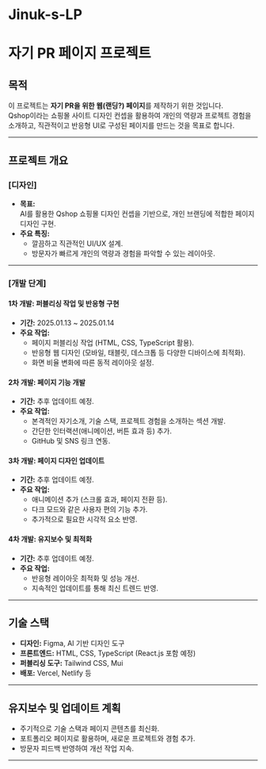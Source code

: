 # Jinuk-s-LP

# 자기 PR 페이지 프로젝트

## 목적
이 프로젝트는 **자기 PR을 위한 웹(랜딩?) 페이지**를 제작하기 위한 것입니다.  
Qshop이라는 쇼핑몰 사이트 디자인 컨셉을 활용하여 개인의 역량과 프로젝트 경험을 소개하고, 직관적이고 반응형 UI로 구성된 페이지를 만드는 것을 목표로 합니다.

---

## 프로젝트 개요

### [디자인]
- **목표:**  
  AI를 활용한 Qshop 쇼핑몰 디자인 컨셉을 기반으로, 개인 브랜딩에 적합한 페이지 디자인 구현.
- **주요 특징:**  
  - 깔끔하고 직관적인 UI/UX 설계.  
  - 방문자가 빠르게 개인의 역량과 경험을 파악할 수 있는 레이아웃.  

---

### [개발 단계]

#### **1차 개발**: 퍼블리싱 작업 및 반응형 구현  
- **기간:** 2025.01.13 ~ 2025.01.14  
- **주요 작업:**  
  - 페이지 퍼블리싱 작업 (HTML, CSS, TypeScript 활용).  
  - 반응형 웹 디자인 (모바일, 태블릿, 데스크톱 등 다양한 디바이스에 최적화).  
  - 화면 비율 변화에 따른 동적 레이아웃 설정.

#### **2차 개발**: 페이지 기능 개발  
- **기간:** 추후 업데이트 예정.  
- **주요 작업:**  
  - 본격적인 자기소개, 기술 스택, 프로젝트 경험을 소개하는 섹션 개발.  
  - 간단한 인터랙션(애니메이션, 버튼 효과 등) 추가.  
  - GitHub 및 SNS 링크 연동.

#### **3차 개발**: 페이지 디자인 업데이트  
- **기간:** 추후 업데이트 예정.  
- **주요 작업:**  
  - 애니메이션 추가 (스크롤 효과, 페이지 전환 등).  
  - 다크 모드와 같은 사용자 편의 기능 추가.  
  - 추가적으로 필요한 시각적 요소 반영.

#### **4차 개발**: 유지보수 및 최적화  
- **기간:** 추후 업데이트 예정.  
- **주요 작업:**  
  - 반응형 레이아웃 최적화 및 성능 개선.  
  - 지속적인 업데이트를 통해 최신 트렌드 반영.

---

## 기술 스택
- **디자인:** Figma, AI 기반 디자인 도구  
- **프론트엔드:** HTML, CSS, TypeScript (React.js 포함 예정)  
- **퍼블리싱 도구:** Tailwind CSS, Mui
- **배포:** Vercel, Netlify 등  

---

## 유지보수 및 업데이트 계획
- 주기적으로 기술 스택과 페이지 콘텐츠를 최신화.  
- 포트폴리오 페이지로 활용하며, 새로운 프로젝트와 경험 추가.  
- 방문자 피드백 반영하여 개선 작업 지속.

---